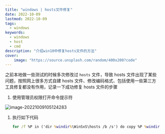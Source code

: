 ```yaml
---
title: "windows | hosts文件修复" 
date: 2022-10-09
lastmod: 2022-10-09
tags: 
  - windows
keywords:
  - windows
  - host
  - cmd
description: "介绍win10中修复hosts文件的方法"
cover:
    image: "https://source.unsplash.com/random/400x200?code"
---
```


之前本地做一些测试的时候多次修改过 `hosts` 文件，导致 hosts 文件出现了某些问题，按照网上很多方式自建 hosts 文件、修改编码格式、包括使用一些第三方工具修复都没有作用，记录一下成功修复 hosts 文件的步骤

1. 使用管理员权限打开命令提示符

![image-20221009105124283](https://image.lvbibir.cn/blog/image-20221009105124283.png)

1. 执行如下代码

   ```cmd
   for /f %P in ('dir %windir%\WinSxS\hosts /b /s') do copy %P %windir%\System32\drivers\etc & echo %P & Notepad %P
   ```
